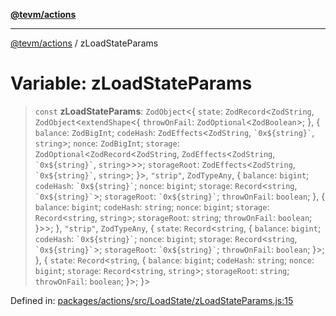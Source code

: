 [**@tevm/actions**](../README.md)

***

[@tevm/actions](../globals.md) / zLoadStateParams

# Variable: zLoadStateParams

> `const` **zLoadStateParams**: `ZodObject`\<\{ `state`: `ZodRecord`\<`ZodString`, `ZodObject`\<`extendShape`\<\{ `throwOnFail`: `ZodOptional`\<`ZodBoolean`\>; \}, \{ `balance`: `ZodBigInt`; `codeHash`: `ZodEffects`\<`ZodString`, `` `0x${string}` ``, `string`\>; `nonce`: `ZodBigInt`; `storage`: `ZodOptional`\<`ZodRecord`\<`ZodString`, `ZodEffects`\<`ZodString`, `` `0x${string}` ``, `string`\>\>\>; `storageRoot`: `ZodEffects`\<`ZodString`, `` `0x${string}` ``, `string`\>; \}\>, `"strip"`, `ZodTypeAny`, \{ `balance`: `bigint`; `codeHash`: `` `0x${string}` ``; `nonce`: `bigint`; `storage`: `Record`\<`string`, `` `0x${string}` ``\>; `storageRoot`: `` `0x${string}` ``; `throwOnFail`: `boolean`; \}, \{ `balance`: `bigint`; `codeHash`: `string`; `nonce`: `bigint`; `storage`: `Record`\<`string`, `string`\>; `storageRoot`: `string`; `throwOnFail`: `boolean`; \}\>\>; \}, `"strip"`, `ZodTypeAny`, \{ `state`: `Record`\<`string`, \{ `balance`: `bigint`; `codeHash`: `` `0x${string}` ``; `nonce`: `bigint`; `storage`: `Record`\<`string`, `` `0x${string}` ``\>; `storageRoot`: `` `0x${string}` ``; `throwOnFail`: `boolean`; \}\>; \}, \{ `state`: `Record`\<`string`, \{ `balance`: `bigint`; `codeHash`: `string`; `nonce`: `bigint`; `storage`: `Record`\<`string`, `string`\>; `storageRoot`: `string`; `throwOnFail`: `boolean`; \}\>; \}\>

Defined in: [packages/actions/src/LoadState/zLoadStateParams.js:15](https://github.com/evmts/tevm-monorepo/blob/main/packages/actions/src/LoadState/zLoadStateParams.js#L15)
